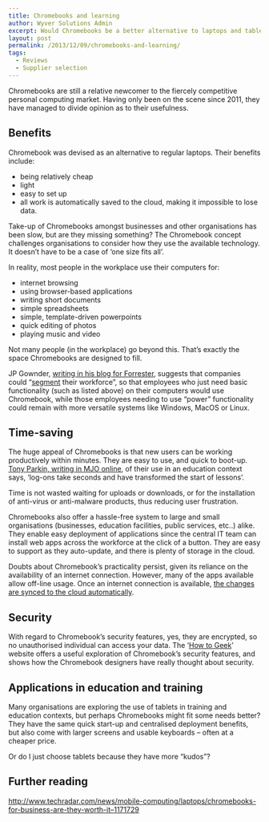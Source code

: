 ```yaml
---
title: Chromebooks and learning
author: Wyver Solutions Admin
excerpt: Would Chromebooks be a better alternative to laptops and tablets within an educational context? I explore why some organisations are choosing to use Chromebooks as part of a multi-faceted approach to IT deployment.
layout: post
permalink: /2013/12/09/chromebooks-and-learning/
tags:
  - Reviews
  - Supplier selection
---
```

<p dir="ltr">
  Chromebooks are still a relative newcomer to the fiercely competitive personal computing market. Having only been on the scene since 2011, they have managed to divide opinion as to their usefulness.
</p>

<h2 dir="ltr">
  Benefits
</h2>

<p dir="ltr">
  Chromebook was devised as an alternative to regular laptops. Their benefits include:
</p>

  * being relatively cheap
  * light
  * easy to set up
  * all work is automatically saved to the cloud, making it impossible to lose data.

<p dir="ltr">
  Take-up of Chromebooks amongst businesses and other organisations has been slow, but are they missing something? The Chromebook concept challenges organisations to consider how they use the available technology. It doesn’t have to be a case of ‘one size fits all’.
</p>

<p dir="ltr">
  In reality, most people in the workplace use their computers for:
</p>

  * internet browsing
  * using browser-based applications
  * writing short documents
  * simple spreadsheets
  * simple, template-driven powerpoints
  * quick editing of photos
  * playing music and video

<p dir="ltr">
  Not many people (in the workplace) go beyond this. That&#8217;s exactly the space Chromebooks are designed to fill.
</p>

<p dir="ltr">
  JP Gownder, <a href="http://blogs.forrester.com/jp_gownder/13-07-29-its_time_for_enterprises_to_consider_chromebooks" target="_blank">writing in his blog for Forrester</a>, suggests that companies could &#8220;<a href="http://en.wikipedia.org/wiki/Market_segmentation" target="_blank">segment</a> their workforce&#8221;, so that employees who just need basic functionality (such as listed above) on their computers would use Chromebook, while those employees needing to use “power” functionality could remain with more versatile systems like Windows, MacOS or Linux.
</p>

<h2 dir="ltr">
  Time-saving
</h2>

<p dir="ltr">
  The huge appeal of Chromebooks is that new users can be working productively within minutes. They are easy to use, and quick to boot-up. <a href="http://www.agent4change.net/policy/ict-provision/1513-welcome-to-googles-first-uk-server-free-school.html" target="_blank">Tony Parkin, writing in MJO online</a>, of their use in an education context says, ‘log-ons take seconds and have transformed the start of lessons’.
</p>

<p dir="ltr">
  Time is not wasted waiting for uploads or downloads, or for the installation of anti-virus or anti-malware products, thus reducing user frustration.
</p>

<p dir="ltr">
  Chromebooks also offer a hassle-free system to large and small organisations (businesses, education facilities, public services, etc..) alike. They enable easy deployment of applications since the central IT team can install web apps across the workforce at the click of a button. They are easy to support as they auto-update, and there is plenty of storage in the cloud.
</p>

<p dir="ltr">
  Doubts about Chromebook’s practicality persist, given its reliance on the availability of an internet connection. However, many of the apps available allow off-line usage. Once an internet connection is available, <a href="http://www.zdnet.com/yes-you-can-use-the-new-chromebook-offline-7000006103/" target="_blank">the changes are synced to the cloud automatically</a>.
</p>

<h2 dir="ltr">
  Security
</h2>

<p dir="ltr">
  With regard to Chromebook’s security features, yes, they are encrypted, so no unauthorised individual can access your data. The ‘<a href="http://www.howtogeek.com/164788/how-a-chromebook-is-locked-down-to-protect-you/" target="_blank">How to Geek</a>’ website offers a useful exploration of Chromebook’s security features, and shows how the Chromebook designers have really thought about security.
</p>

<h2 dir="ltr">
  Applications in education and training
</h2>

Many organisations are exploring the use of tablets in training and education contexts, but perhaps Chromebooks might fit some needs better? They have the same quick start-up and centralised deployment benefits, but also come with larger screens and usable keyboards &#8211; often at a cheaper price.

Or do I just choose tablets because they have more &#8220;kudos&#8221;?

<h2 dir="ltr">
  Further reading
</h2>

<p dir="ltr">
  <a href="http://www.techradar.com/news/mobile-computing/laptops/chromebooks-for-business-are-they-worth-it--1171729">http://www.techradar.com/news/mobile-computing/laptops/chromebooks-for-business-are-they-worth-it&#8211;1171729</a>
</p>

&nbsp;
